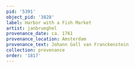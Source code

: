 ```yaml
---
pid: '5391'
object_pid: '3828'
label: Harbor with a Fish Market
artist: janbrueghel
provenance_date: ca. 1761
provenance_location: Amsterdam
provenance_text: Johann Goll van Franckenstein
collection: provenance
order: '1817'
---
```

